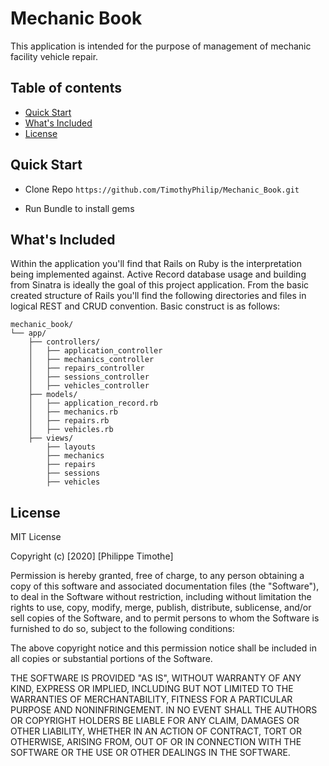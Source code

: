 # Mechanic Book 

This application is intended for the purpose of management of mechanic facility vehicle repair. 

## Table of contents

- [Quick Start](#quick-start)
- [What's Included](#whats-included)
- [License](#license)

## Quick Start

- Clone Repo `https://github.com/TimothyPhilip/Mechanic_Book.git`

- Run Bundle to install gems 

## What's Included

Within the application you'll find that Rails on Ruby is the interpretation being implemented against.  Active Record database usage and building from Sinatra is ideally the goal of this project application.  From the basic created structure of Rails you'll find the following directories and files in logical REST and CRUD convention.  Basic construct is as follows: 

```text
mechanic_book/
└── app/
    ├── controllers/
    │   ├── application_controller
    │   ├── mechanics_controller
    │   ├── repairs_controller
    │   ├── sessions_controller
    │   ├── vehicles_controller
    ├── models/
    │   ├── application_record.rb
    │   ├── mechanics.rb
    │   ├── repairs.rb
    │   ├── vehicles.rb
    ├── views/
        ├── layouts
        ├── mechanics
        ├── repairs
        ├── sessions
        ├── vehicles
```

## License

MIT License

Copyright (c) [2020] [Philippe Timothe]

Permission is hereby granted, free of charge, to any person obtaining a copy
of this software and associated documentation files (the "Software"), to deal
in the Software without restriction, including without limitation the rights
to use, copy, modify, merge, publish, distribute, sublicense, and/or sell
copies of the Software, and to permit persons to whom the Software is
furnished to do so, subject to the following conditions:

The above copyright notice and this permission notice shall be included in all
copies or substantial portions of the Software.

THE SOFTWARE IS PROVIDED "AS IS", WITHOUT WARRANTY OF ANY KIND, EXPRESS OR
IMPLIED, INCLUDING BUT NOT LIMITED TO THE WARRANTIES OF MERCHANTABILITY,
FITNESS FOR A PARTICULAR PURPOSE AND NONINFRINGEMENT. IN NO EVENT SHALL THE
AUTHORS OR COPYRIGHT HOLDERS BE LIABLE FOR ANY CLAIM, DAMAGES OR OTHER
LIABILITY, WHETHER IN AN ACTION OF CONTRACT, TORT OR OTHERWISE, ARISING FROM,
OUT OF OR IN CONNECTION WITH THE SOFTWARE OR THE USE OR OTHER DEALINGS IN THE
SOFTWARE.